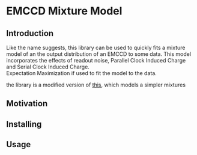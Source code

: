 # EMCCD Mixture Model

## Introduction

Like the name suggests, this library can be used to quickly fits a mixture model of an 
the output distribution of an EMCCD to some data. This model incorporates the effects
of readout noise, Parallel Clock Induced Charge and Serial Clock Induced Charge.  
Expectation Maximization if used to fit the model to the data.


the library is a modified version of [this](https://github.com/ethan-homan/gaussian-exponential-mixture),
 which models a simpler mixtures

## Motivation

## Installing

## Usage
